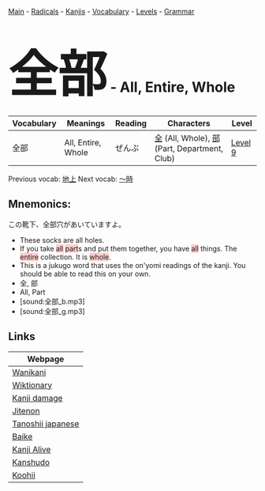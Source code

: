<style> bigfont {font-size: 100px}</style>
[Main](../README.md) -
[Radicals](../radicals.md) -
[Kanjis](../kanjis.md) -
[Vocabulary](../vocabulary.md) -
[Levels](../levels.md) -
[Grammar](../grammar.md)
# <bigfont> 全部</bigfont> - All, Entire, Whole 

| Vocabulary | Meanings | Reading | Characters | Level |
| --- | --- | --- | --- | --- |
| 全部 | All, Entire, Whole | ぜんぶ |  [全](../kanjis/全.md) (All, Whole), [部](../kanjis/部.md) (Part, Department, Club) | [Level 9](../levels/wk_level9.md) |

Previous vocab: [地上](地上.md) Next vocab: [〜時](〜時.md) 

## Mnemonics:
この靴下、全部穴があいていますよ。
* These socks are all holes.
* If you take <span style="background-color:#ffcccb"> all</span> <span style="background-color:#ffcccb"> part</span>s and put them together, you have <span style="background-color:#ffcccb"> all</span> things. The <span style="background-color:#ffcccb"> entire</span> collection. It is <span style="background-color:#ffcccb"> whole</span>.
* This is a jukugo word that uses the on'yomi readings of the kanji. You should be able to read this on your own.
* 全, 部
* All, Part
* [sound:全部_b.mp3]
* [sound:全部_g.mp3]


## Links 

| Webpage |
| --- |
| [Wanikani          ](https://www.wanikani.com/kanji/全部) |
| [Wiktionary        ](https://en.wiktionary.org/wiki/全部) |
| [Kanji damage      ](http://www.kanjidamage.com/kanji/search?utf8=✓&q=全部) |
| [Jitenon           ](https://jitenon.com/kanji/全部) |
| [Tanoshii japanese ](https://www.tanoshiijapanese.com/dictionary/kanji.cfm?k=全部) |
| [Baike             ](https://baike.baidu.com/item/全部) |
| [Kanji Alive       ](https://app.kanjialive.com/全部) |
| [Kanshudo          ](https://www.kanshudo.com/searchmn?q=全部) |
| [Koohii            ](https://kanji.koohii.com/study/kanji/全部) |
